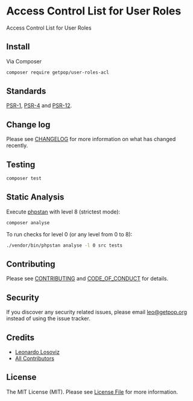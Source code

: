 # Access Control List for User Roles

<!--
[![Latest Version on Packagist][ico-version]][link-packagist]
[![Software License][ico-license]](LICENSE.md)
[![Build Status][ico-travis]][link-travis]
[![Coverage Status][ico-scrutinizer]][link-scrutinizer]
[![Quality Score][ico-code-quality]][link-code-quality]
[![Total Downloads][ico-downloads]][link-downloads]
-->

Access Control List for User Roles

## Install

Via Composer

``` bash
composer require getpop/user-roles-acl
```

<!--
## Usage

``` php
```
-->

## Standards

[PSR-1](https://www.php-fig.org/psr/psr-1), [PSR-4](https://www.php-fig.org/psr/psr-4) and [PSR-12](https://www.php-fig.org/psr/psr-12).

## Change log

Please see [CHANGELOG](CHANGELOG.md) for more information on what has changed recently.

## Testing

``` bash
composer test
```

## Static Analysis

Execute [phpstan](https://github.com/phpstan/phpstan) with level 8 (strictest mode):

``` bash
composer analyse
```

To run checks for level 0 (or any level from 0 to 8):

``` bash
./vendor/bin/phpstan analyse -l 0 src tests
```

## Contributing

Please see [CONTRIBUTING](CONTRIBUTING.md) and [CODE_OF_CONDUCT](CODE_OF_CONDUCT.md) for details.

## Security

If you discover any security related issues, please email leo@getpop.org instead of using the issue tracker.

## Credits

- [Leonardo Losoviz][link-author]
- [All Contributors][link-contributors]

## License

The MIT License (MIT). Please see [License File](LICENSE.md) for more information.

[ico-version]: https://img.shields.io/packagist/v/getpop/user-roles-acl.svg?style=flat-square
[ico-license]: https://img.shields.io/badge/license-MIT-brightgreen.svg?style=flat-square
[ico-travis]: https://img.shields.io/travis/getpop/user-roles-acl/master.svg?style=flat-square
[ico-scrutinizer]: https://img.shields.io/scrutinizer/coverage/g/getpop/user-roles-acl.svg?style=flat-square
[ico-code-quality]: https://img.shields.io/scrutinizer/g/getpop/user-roles-acl.svg?style=flat-square
[ico-downloads]: https://img.shields.io/packagist/dt/getpop/user-roles-acl.svg?style=flat-square

[link-packagist]: https://packagist.org/packages/getpop/user-roles-acl
[link-travis]: https://travis-ci.org/getpop/user-roles-acl
[link-scrutinizer]: https://scrutinizer-ci.com/g/getpop/user-roles-acl/code-structure
[link-code-quality]: https://scrutinizer-ci.com/g/getpop/user-roles-acl
[link-downloads]: https://packagist.org/packages/getpop/user-roles-acl
[link-author]: https://github.com/leoloso
[link-contributors]: ../../contributors
